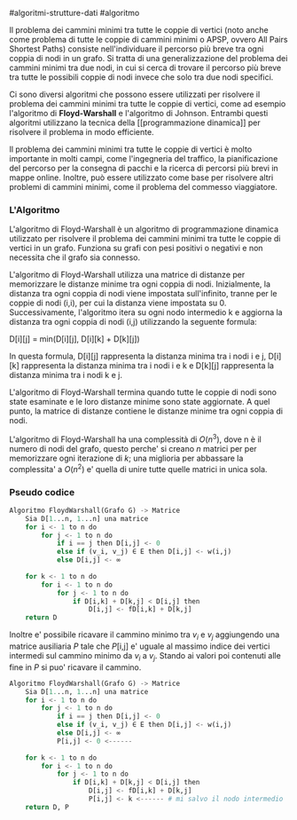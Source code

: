 #algoritmi-strutture-dati  #algoritmo 

Il problema dei cammini minimi tra tutte le coppie di vertici (noto anche come problema di tutte le coppie di cammini minimi o APSP, ovvero All Pairs Shortest Paths) consiste nell'individuare il percorso più breve tra ogni coppia di nodi in un grafo. Si tratta di una generalizzazione del problema dei cammini minimi tra due nodi, in cui si cerca di trovare il percorso più breve tra tutte le possibili coppie di nodi invece che solo tra due nodi specifici.

Ci sono diversi algoritmi che possono essere utilizzati per risolvere il problema dei cammini minimi tra tutte le coppie di vertici, come ad esempio l'algoritmo di **Floyd-Warshall** e l'algoritmo di Johnson. Entrambi questi algoritmi utilizzano la tecnica della [[programmazione dinamica]] per risolvere il problema in modo efficiente.

Il problema dei cammini minimi tra tutte le coppie di vertici è molto importante in molti campi, come l'ingegneria del traffico, la pianificazione del percorso per la consegna di pacchi e la ricerca di percorsi più brevi in mappe online. Inoltre, può essere utilizzato come base per risolvere altri problemi di cammini minimi, come il problema del commesso viaggiatore.

### L'Algoritmo

L'algoritmo di Floyd-Warshall è un algoritmo di programmazione dinamica utilizzato per risolvere il problema dei cammini minimi tra tutte le coppie di vertici in un grafo. Funziona su grafi con pesi positivi o negativi e non necessita che il grafo sia connesso.

L'algoritmo di Floyd-Warshall utilizza una matrice di distanze per memorizzare le distanze minime tra ogni coppia di nodi. Inizialmente, la distanza tra ogni coppia di nodi viene impostata sull'infinito, tranne per le coppie di nodi (i,i), per cui la distanza viene impostata su 0. Successivamente, l'algoritmo itera su ogni nodo intermedio k e aggiorna la distanza tra ogni coppia di nodi (i,j) utilizzando la seguente formula:

D\[i\]\[j\] = min(D\[i\]\[j\], D\[i\]\[k\] + D\[k\]\[j\])

In questa formula, D\[i\]\[j\] rappresenta la distanza minima tra i nodi i e j, D\[i\]\[k\] rappresenta la distanza minima tra i nodi i e k e D\[k\]\[j\] rappresenta la distanza minima tra i nodi k e j.

L'algoritmo di Floyd-Warshall termina quando tutte le coppie di nodi sono state esaminate e le loro distanze minime sono state aggiornate. A quel punto, la matrice di distanze contiene le distanze minime tra ogni coppia di nodi.

L'algoritmo di Floyd-Warshall ha una complessità di $O(n^3)$, dove n è il numero di nodi del grafo, questo perche' si creano $n$ matrici per per memorizzare ogni iterazione di $k$; una miglioria per abbassare la complessita' a $O(n^2)$ e' quella di unire tutte quelle matrici in unica sola.

### Pseudo codice

```python
Algoritmo FloydWarshall(Grafo G) -> Matrice
	Sia D[1...n, 1...n] una matrice
	for i <- 1 to n do 
		for j <- 1 to n do 
			if i == j then D[i,j] <- 0
			else if (v_i, v_j) ∈ E then D[i,j] <- w(i,j)
			else D[i,j] <- ∞
	
	for k <- 1 to n do
		for i <- 1 to n do
			for j <- 1 to n do
				if D[i,k] + D[k,j] < D[i,j] then
					D[i,j] <- fD[i,k] + D[k,j]
	return D
```

Inoltre e' possibile ricavare il cammino minimo tra $v_i$ e $v_j$ aggiungendo una matrice ausiliaria $P$ tale che $P$\[i,j\] e' uguale al massimo indice dei vertici intermedi sul cammino minimo da $v_i$ a $v_j$. Stando ai valori poi contenuti alle fine in $P$ si puo' ricavare il cammino.

```python
Algoritmo FloydWarshall(Grafo G) -> Matrice
	Sia D[1...n, 1...n] una matrice
	for i <- 1 to n do 
		for j <- 1 to n do 
			if i == j then D[i,j] <- 0
			else if (v_i, v_j) ∈ E then D[i,j] <- w(i,j)
			else D[i,j] <- ∞
			P[i,j] <- 0 <------
	
	for k <- 1 to n do
		for i <- 1 to n do
			for j <- 1 to n do
				if D[i,k] + D[k,j] < D[i,j] then
					D[i,j] <- fD[i,k] + D[k,j]
					P[i,j] <- k <------ # mi salvo il nodo intermedio
	return D, P
```